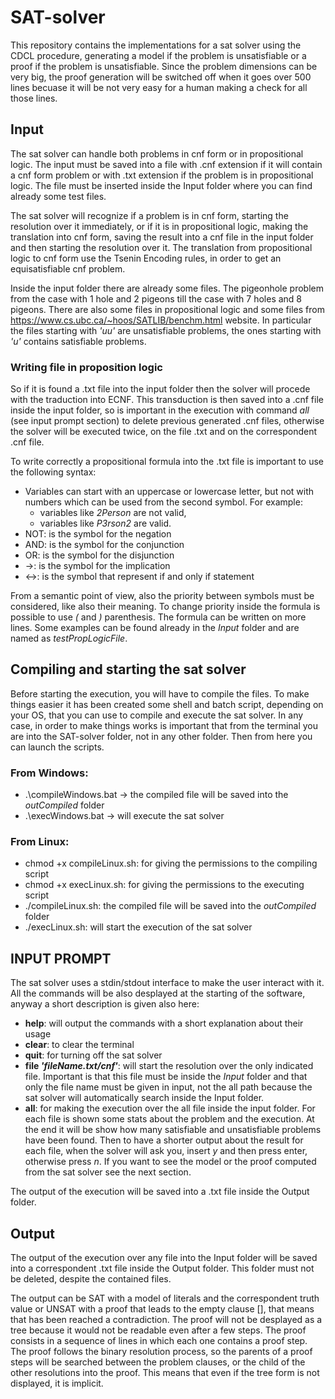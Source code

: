 # SAT-solver

This repository contains the implementations for a sat solver using the CDCL procedure, generating 
a model if the problem is unsatisfiable or a proof if the problem is unsatisfiable. Since the problem
dimensions can be very big, the proof generation will be switched off when it goes over 500 lines becuase
it will be not very easy for a human making a check for all those lines.

## Input
The sat solver can handle both problems in cnf form or in propositional logic. The input must be
saved into a file with .cnf extension if it will contain a cnf form problem or with .txt extension if
the problem is in propositional logic. The file must be inserted inside the Input folder where you can
find already some test files. 

The sat solver will recognize if a problem is in cnf form, starting the resolution 
over it immediately, or if it is in propositional logic, making the translation into cnf form, saving 
the result into a cnf file in the input folder and then starting the resolution over it. The
translation from propositional logic to cnf form use the Tsenin Encoding rules, in order to get
an equisatisfiable cnf problem.

Inside the input folder there are already some files. The pigeonhole problem from the case with 1 hole and
2 pigeons till the case with 7 holes and 8 pigeons. There are also some files in propositional logic and some files from
https://www.cs.ubc.ca/~hoos/SATLIB/benchm.html website. In particular the files starting with *'uu'* are 
unsatisfiable problems, the ones starting with *'u'* contains satisfiable problems.

### Writing file in proposition logic
So if it is found a .txt file into the input folder then the solver will procede with the traduction into
ECNF. This transduction is then saved into a .cnf file inside the input folder, so is important in the execution 
with command *all* (see input prompt section) to delete previous generated .cnf files, otherwise the solver will
be executed twice, on the file .txt and on the correspondent .cnf file.

To write correctly a propositional formula into the .txt file is important to use the following syntax:
  - Variables can start with an uppercase or lowercase letter, but not with numbers which can be used from the second symbol. For example:
    - variables like *2Person* are not valid, 
    - variables like *P3rson2* are valid.
  - NOT: is the symbol for the negation
  - AND: is the symbol for the conjunction
  - OR: is the symbol for the disjunction
  - ->: is the symbol for the implication
  - <->: is the symbol that represent if and only if statement

From a semantic point of view, also the priority between symbols must be considered, like also their meaning. 
To change priority inside the formula is possible to use *(* and *)* parenthesis. The formula can be written on more
lines. Some examples can be found already in the *Input* folder and are named as *testPropLogicFile*.

## Compiling and starting the sat solver 
Before starting the execution, you will have to compile the files. To make things easier it has been 
created some shell and batch script, depending on your OS, that you can use to compile and execute the sat solver.
In any case, in order to make things works is important that from the terminal you are into the SAT-solver
folder, not in any other folder. Then from here you can launch the scripts. 

### From Windows:
 
- .\compileWindows.bat -> the compiled file will be saved into the *outCompiled* folder
- .\execWindows.bat -> will execute the sat solver

### From Linux:
- chmod +x compileLinux.sh: for giving the permissions to the compiling script
- chmod +x execLinux.sh: for giving the permissions to the executing script
- ./compileLinux.sh: the compiled file will be saved into the *outCompiled* folder
- ./execLinux.sh: will start the execution of the sat solver

## INPUT PROMPT
The sat solver uses a stdin/stdout interface to make the user interact with it. All the commands
will be also desplayed at the starting of the software, anyway a short description is given also here:

- **help**: will output the commands with a short explanation about their usage
- **clear**: to clear the terminal
- **quit**: for turning off the sat solver
- **file *'fileName.txt/cnf'***: will start the resolution over the only indicated file. Important is that this
  file must be inside the *Input* folder and that only the file name must be given in input, not the all path
  because the sat solver will automatically search inside the Input folder.
- **all**: for making the execution over the all file inside the input folder. For each file is shown some stats about 
       the problem and the execution. At the end it will be show how many satisfiable and unsatisfiable problems have been found. Then to have a shorter output about the result for
       each file, when the solver will ask you, insert _y_ and then press enter, otherwise press _n_. If you want
       to see the model or the proof computed from the sat solver see the next section.

The output of the execution will be saved into a .txt file inside the Output folder.

## Output
The output of the execution over any file into the Input folder will be saved into a correspondent .txt
file inside the Output folder. This folder must not be deleted, despite the contained files. 

The output can be SAT with a model of literals and the correspondent truth value or UNSAT with a proof
that leads to the empty clause [], that means that has been reached a contradiction. The proof will 
not be desplayed as a tree because it would not be readable even after a few steps. The proof consists 
in a sequence of lines in which each one contains a proof step. The proof follows the binary resolution process,
so the parents of a proof steps will be searched between the problem clauses, or the child of the other resolutions
into the proof. This means that even if the tree form is not displayed, it is implicit. 